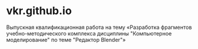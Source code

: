 # vkr.github.io
Выпускная квалификационная работа на тему «Разработка фрагментов учебно-методического комплекса дисциплины "Компьютерное моделирование" по теме "Редактор Blender"»
